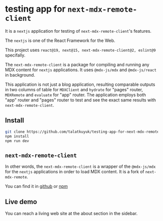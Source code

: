 # testing app for `next-mdx-remote-client`

It is a `nextjs` application for testing of `next-mdx-remote-client`'s features.

The `nextjs` is one of the React Framework for the Web.

This project uses `react@19, next@15, next-mdx-remote-client@2, eslint@9` specifally.

The `next-mdx-remote-client` is a package for compiling and running any MDX content for `nextjs` applications. It uses `@mdx-js/mdx` and `@mdx-js/react` in background.

This application is not just a blog application, resulting comparable outputs in two columns of table for `MDXClient` and `hydrate` for "pages" router, `MDXRemote` and `evaluate` for "app" router. The application employs both "app" router and "pages" router to test and see the exact same results with `next-mdx-remote-client`.

## Install
```bash
git clone https://github.com/talatkuyuk/testing-app-for-next-mdx-remote-client.git
npm install
npm run dev
```

## `next-mdx-remote-client`
In other words, the `next-mdx-remote-client` is a wrapper of the `@mdx-js/mdx` for the `nextjs` applications in order to load MDX content. It is a fork of `next-mdx-remote`.

You can find it in [github](https://github.com/ipikuka/next-mdx-remote-client) or [npm](https://www.npmjs.com/package/next-mdx-remote-client)

## Live demo
You can reach a living web site at the about section in the sidebar.
